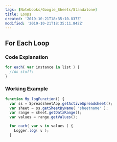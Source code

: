 ```yaml
---
tags: [Notebooks/Google_Sheets/Standalone]
title: Loops
created: '2019-10-21T18:35:10.837Z'
modified: '2019-10-21T18:35:11.842Z'
---
```


## For Each Loop

### Code Explanation

``` js
for each( var instance in list ) {
  //do stuff;
}

```

### Working Example

``` js
function My_logFunction() {
  var ss = SpreadsheetApp.getActiveSpreadsheet();
  var sheet = ss.getSheetByName( 'sheetname' );
  var range = sheet.getDataRange();
  var values = range.getValues();

  for each( var v in values ) {
    Logger.log( v );
  }

```
